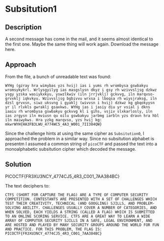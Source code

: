 # Subsitution1

## Description

A second message has come in the mail, and it seems almost identical to the first one. Maybe the same thing will work again.
Download the message here.

## Approach
From the file, a bunch of unreadable text was found:
```
WYHg (gzray hra wimybas yzs hvij) ias i yums rh wrombysa gswbakyu wromsykykrl. Wrlysgyilyg ias masgslysn dkyz i gsy rh wzivvsljsg dzkwz ysgy yzska wasiykxkyu, yswzlkwiv (iln jrrjvklj) gckvvg, iln marqvso-grvxklj iqkvkyu. Wzivvsljsg bgbivvu wrxsa i lboqsa rh wiysjraksg, iln dzsl grvxsn, siwz uksvng i gyaklj (wivvsn i hvij) dzkwz kg gbqokyysn yr il rlvkls gwraklj gsaxkws. WYHg ias i jasiy diu yr vsial i dkns iaaiu rh wrombysa gswbakyu gckvvg kl i gihs, vsjiv slxkarlosly, iln ias zrgysn iln mviusn qu oilu gswbakyu jarbmg iarbln yzs dravn hra hbl iln maiwykws. Hra yzkg marqvso, yzs hvij kg: mkwrWYH{HA3FB3LWU_4774WC5_4A3_W001_7II384QW}
```

Since the challenge hints at using the same cipher as `Subsitution0`, I approached the problem in a similar way.
Since no subsitution alphabet is presentm I assumed a common string of `picoCTF` and passed the text into a monoalphabetic subsitution cipher which decoded the message.

## Solution
PICOCTF{FR3XU3NCY_4774CJ5_4R3_C001_7AA384BC}

The text deciphers to:
```
CTFS (SHORT FOR CAPTURE THE FLAG) ARE A TYPE OF COMPUTER SECURITY COMPETITION. CONTESTANTS ARE PRESENTED WITH A SET OF CHALLENGES WHICH TEST THEIR CREATIVITY, TECHNICAL (AND GOOGLING) SJILLS, AND PROBLEM-SOLVING ABILITY. CHALLENGES USUALLY COVER A NUMBER OF CATEGORIES, AND WHEN SOLVED, EACH YIELDS A STRING (CALLED A FLAG) WHICH IS SUBMITTED TO AN ONLINE SCORING SERVICE. CTFS ARE A GREAT WAY TO LEARN A WIDE ARRAY OF COMPUTER SECURITY SJILLS IN A SAFE, LEGAL ENVIRONMENT, AND ARE HOSTED AND PLAYED BY MANY SECURITY GROUPS AROUND THE WORLD FOR FUN AND PRACTICE. FOR THIS PROBLEM, THE FLAG IS: PICOCTF{FR3XU3NCY_4774CJ5_4R3_C001_7AA384BC}
```






